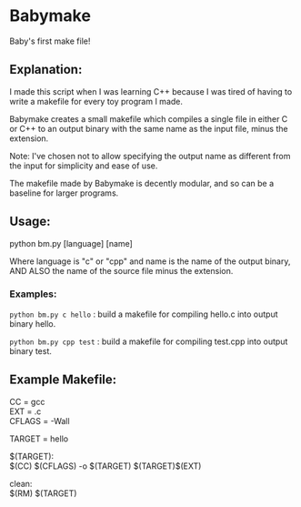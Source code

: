 # Babymake  
Baby's first make file!

## Explanation:  
I made this script when I was learning C++ because I was tired of having to write a makefile for every toy program I made.  

Babymake creates a small makefile which compiles a single file in either C or C++ to an output binary with the same name as the input file, minus the extension. 

Note: I've chosen not to allow specifying the output name as different from the input for simplicity and ease of use. 
  
The makefile made by Babymake is decently modular, and so can be a baseline for larger programs.  
  
## Usage:  
python bm.py [language] [name]  
  
Where language is "c" or "cpp" and name is the name of the output binary, AND ALSO the name of the source file minus the extension.

### Examples:
`python bm.py c hello` : build a makefile for compiling hello.c into output binary hello.

`python bm.py cpp test` : build a makefile for compiling test.cpp into output binary test.

## Example Makefile:  

CC = gcc  
EXT = .c  
CFLAGS = -Wall  
 
TARGET = hello  

\$(TARGET):  
\$(CC) \$(CFLAGS) -o \$(TARGET) \$(TARGET)\$(EXT)  
  
clean:  
\$(RM) \$(TARGET)
